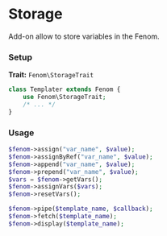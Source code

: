 Storage
=======

Add-on allow to store variables in the Fenom.

### Setup

**Trait:** `Fenom\StorageTrait`

```php
class Templater extends Fenom {
    use Fenom\StorageTrait;
    /* ... */
}
```

### Usage

```php
$fenom->assign("var_name", $value);
$fenom->assignByRef("var_name", $value);
$fenom->append("var_name", $value);
$fenom->prepend("var_name", $value);
$vars = $fenom->getVars();
$fenom->assignVars($vars);
$fenom->resetVars();

$fenom->pipe($template_name, $callback);
$fenom->fetch($template_name);
$fenom->display($template_name);
```
